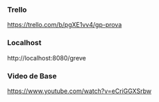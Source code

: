 ### Trello
https://trello.com/b/pgXE1vv4/gp-prova

### Localhost
http://localhost:8080/greve

### Video de Base
https://www.youtube.com/watch?v=eCriGGXSrbw
